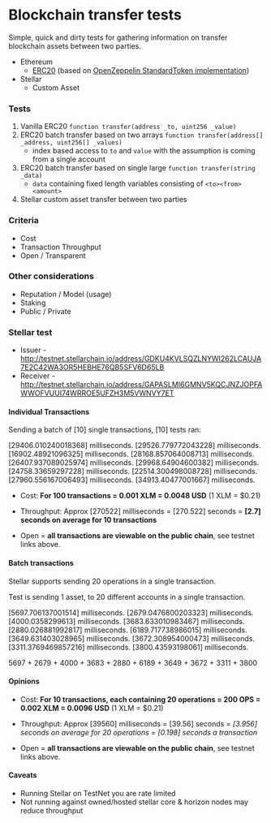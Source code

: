 # Blockchain transfer tests

Simple, quick and dirty tests for gathering information on transfer blockchain assets between two parties.

* Ethereum
  * [ERC20](https://theethereum.wiki/w/index.php/ERC20_Token_Standard) (based on [OpenZeppelin StandardToken implementation](https://github.com/OpenZeppelin/openzeppelin-solidity/blob/master/contracts/token/ERC20/StandardToken.sol))
* Stellar 
  * Custom Asset

### Tests

1) Vanilla ERC20 `function transfer(address _to, uint256 _value)`
2) ERC20 batch transfer based on two arrays `function transfer(address[] _address, uint256[] _values)`
    - index based access to `to` and `value` with the assumption is coming from a single account
3) ERC20 batch transfer based on single large `function transfer(string _data)`
    - `data` containing fixed length variables consisting of `<to><from><amount>`
4) Stellar custom asset transfer between two parties

### Criteria

* Cost
* Transaction Throughput
* Open / Transparent

### Other considerations

* Reputation / Model (usage)
* Staking
* Public / Private

### Stellar test
 
- Issuer - http://testnet.stellarchain.io/address/GDKU4KVLSQZLNYWI262LCAUJA7E2C42WA3OR5HEBHE76QB5SFV6D65LB
- Receiver - http://testnet.stellarchain.io/address/GAPASLMI6GMNV5KQCJNZJOPFAWWOFVUUI74WRROE5UFZH3M5VWNVY7ET

#### Individual Transactions

Sending a batch of [10] single transactions, [10] tests ran:

[29406.010240018368] milliseconds.
[29526.779772043228] milliseconds.
[16902.48921096325] milliseconds.
[28168.857064008713] milliseconds.
[26407.937089025974] milliseconds.
[29968.64904600382] milliseconds.
[24758.33659297228] milliseconds.
[22514.300498008728] milliseconds.
[27960.556167006493] milliseconds.
[34913.40477001667] milliseconds.

* Cost: **For 100 transactions = 0.001 XLM = 0.0048 USD** (1 XLM = $0.21)
 
* Throughput: Approx [270522] milliseconds = [270.522] seconds = **[2.7] seconds on average for 10 transactions**

* Open = **all transactions are viewable on the public chain**, see testnet links above.

#### Batch transactions 

Stellar supports sending 20 operations in a single transaction.

Test is sending 1 asset, to 20 different accounts in a single transaction.

[5697.706137001514] milliseconds.
[2679.0476800203323] milliseconds.
[4000.0358299613] milliseconds.
[3683.633010983467] milliseconds.
[2880.026881992817] milliseconds.
[6189.717738986015] milliseconds.
[3649.631403028965] milliseconds.
[3672.308954000473] milliseconds.
[3311.3769469857216] milliseconds.
[3800.43593198061] milliseconds.

5697 + 2679 + 4000 + 3683 + 2880 + 6189 + 3649 + 3672 + 3311 + 3800

#### Opinions 

* Cost: **For 10 transactions, each containing 20 operations = 200 OPS = 0.002 XLM = 0.0096 USD** (1 XLM = $0.21)

* Throughput: Approx [39560] milliseconds = [39.56] seconds = **[3.956] seconds on average for 20 operations* = [0.198] seconds a transaction*

* Open = **all transactions are viewable on the public chain**, see testnet links above.

#### Caveats

* Running Stellar on TestNet you are rate limited
* Not running against owned/hosted stellar core & horizon nodes may reduce throughput

